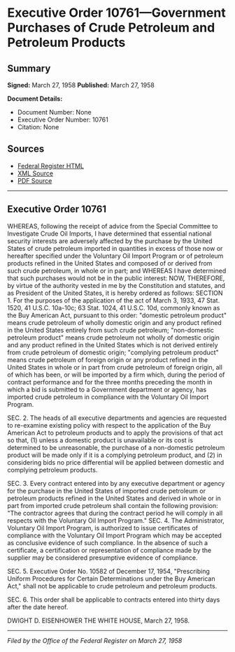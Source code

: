 # Executive Order 10761—Government Purchases of Crude Petroleum and Petroleum Products

## Summary

**Signed:** March 27, 1958
**Published:** March 27, 1958

**Document Details:**
- Document Number: None
- Executive Order Number: 10761
- Citation: None

## Sources
- [Federal Register HTML](https://www.presidency.ucsb.edu/documents/executive-order-10761-government-purchases-crude-petroleum-and-petroleum-products)
- [XML Source](None)
- [PDF Source](None)

---

## Executive Order 10761

WHEREAS, following the receipt of advice from the Special Committee to Investigate Crude Oil Imports, I have determined that essential national security interests are adversely affected by the purchase by the United States of crude petroleum imported in quantities in excess of those now or hereafter specified under the Voluntary Oil Import Program or of petroleum products refined in the United States and composed of or derived from such crude petroleum, in whole or in part; and
WHEREAS I have determined that such purchases would not be in the public interest:
NOW, THEREFORE, by virtue of the authority vested in me by the Constitution and statutes, and as President of the United States, it is hereby ordered as follows:
SECTION 1. For the purposes of the application of the act of March 3, 1933, 47 Stat. 1520, 41 U.S.C. 10a-10c; 63 Stat. 1024, 41 U.S.C. 10d, commonly known as the Buy American Act, pursuant to this order: "domestic petroleum product" means crude petroleum of wholly domestic origin and any product refined in the United States entirely from such crude petroleum; "non-domestic petroleum product" means crude petroleum not wholly of domestic origin and any product refined in the United States which is not derived entirely from crude petroleum of domestic origin; "complying petroleum product" means crude petroleum of foreign origin or any product refined in the United States in whole or in part from crude petroleum of foreign origin, all of which has been, or will be imported by a firm which, during the period of contract performance and for the three months preceding the month in which a bid is submitted to a Government department or agency, has imported crude petroleum in compliance with the Voluntary Oil Import Program.

SEC. 2. The heads of all executive departments and agencies are requested to re-examine existing policy with respect to the application of the Buy American Act to petroleum products and to apply the provisions of that act so that, (1) unless a domestic product is unavailable or its cost is determined to be unreasonable, the purchase of a non-domestic petroleum product will be made only if it is a complying petroleum product, and (2) in considering bids no price differential will be applied between domestic and complying petroleum products.

SEC. 3. Every contract entered into by any executive department or agency for the purchase in the United States of imported crude petroleum or petroleum products refined in the United States and derived in whole or in part from imported crude petroleum shall contain the following provision: "The contractor agrees that during the contract period he will comply in all respects with the Voluntary Oil Import Program."
SEC. 4. The Administrator, Voluntary Oil Import Program, is authorized to issue certificates of compliance with the Voluntary Oil Import Program which may be accepted as conclusive evidence of such compliance. In the absence of such a certificate, a certification or representation of compliance made by the supplier may be considered presumptive evidence of compliance.

SEC. 5. Executive Order No. 10582 of December 17, 1954, "Prescribing Uniform Procedures for Certain Determinations under the Buy American Act," shall not be applicable to crude petroleum and petroleum products.

SEC. 6. This order shall be applicable to contracts entered into thirty days after the date hereof.

DWIGHT D. EISENHOWER
THE WHITE HOUSE,
March 27, 1958.

---

*Filed by the Office of the Federal Register on March 27, 1958*
